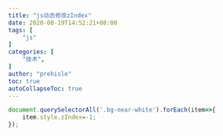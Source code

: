 ```yaml
---
title: "js动态修改zIndex"
date: 2020-08-19T14:52:21+08:00
tags: [
    "js"
]
categories: [
    "技术",
]
author: "prehisle"
toc: true
autoCollapseToc: true
---
```


```javascript
document.querySelectorAll('.bg-near-white').forEach(item=>{
	item.style.zIndex=-1;
});
```